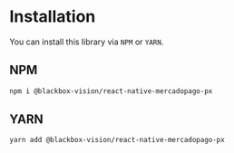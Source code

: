# Installation

You can install this library via `NPM` or `YARN`.

## NPM

```bash
npm i @blackbox-vision/react-native-mercadopago-px
```

## YARN

```bash
yarn add @blackbox-vision/react-native-mercadopago-px
```